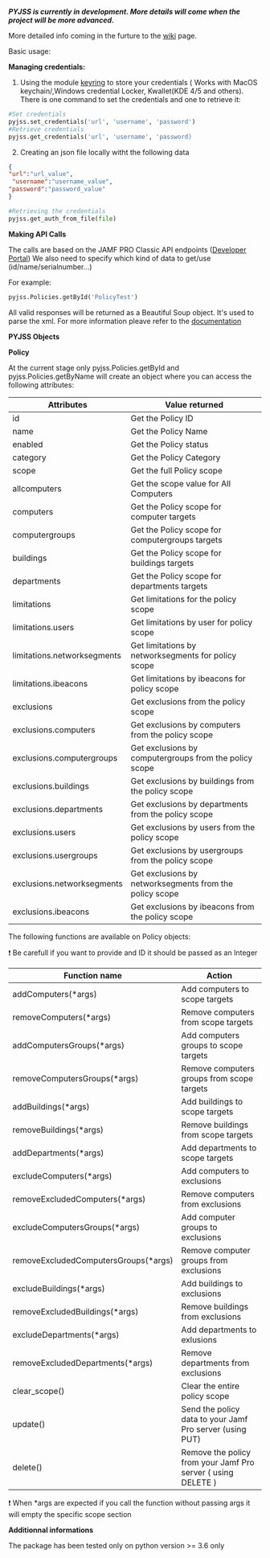 __*PYJSS is currently in development. More details will come when the project will be more advanced.*__

More detailed info coming in the furture to the [wiki](https://github.com/sillegue/pyjss/wiki) page.

Basic usage:

**Managing credentials:**

1. Using the module [keyring](https://github.com/jaraco/keyring) to store your credentials ( Works with MacOS keychain/,Windows credential Locker, Kwallet(KDE 4/5 and others). There is one command to set the credentials and one to retrieve it:

```python
#Set credentials
pyjss.set_credentials('url', 'username', 'password')
#Retrieve credentials
pyjss.get_credentials('url', 'username', 'password)
```
2. Creating an json file locally  witht the following data
```json
{
"url":"url_value",
 "username":"username_value",
"password":"password_value"
}
```
```python
#Retrieving the credentials
pyjss.get_auth_from_file(file)
```


**Making API Calls**

The calls are based on the JAMF PRO Classic API endpoints ([Developer Portal](https://developer.jamf.com/apis/classic-api/index))
We also need to specify which kind of data to get/use (id/name/serialnumber...)

For example:

```python
pyjss.Policies.getById('PolicyTest')
```

All valid responses will be returned as a Beautiful Soup object. It's used to parse the xml.
For more information pleave refer to the [documentation](https://www.crummy.com/software/BeautifulSoup/bs4/doc/)

**PYJSS Objects**

**Policy**

At the current stage only pyjss.Policies.getById and pyjss.Policies.getByName will create an object where you can access the following attributes:

Attributes | Value returned
------------ | -------------
id | Get the Policy ID
name | Get the Policy Name
enabled | Get the Policy status
category | Get the Policy Category
scope | Get the full Policy scope
allcomputers | Get the scope value for All Computers
computers | Get the Policy scope for computer targets
computergroups | Get the Policy scope for computergroups targets
buildings | Get the Policy scope for buildings targets
departments | Get the Policy scope for departments targets
limitations | Get limitations for the policy scope
limitations.users | Get limitations by user for policy scope
limitations.networksegments | Get limitations by networksegments for policy scope
limitations.ibeacons | Get limitations by ibeacons for policy scope
exclusions | Get exclusions from the policy scope
exclusions.computers | Get exclusions  by computers from the policy scope 
exclusions.computergroups | Get exclusions  by computergroups from the policy scope 
exclusions.buildings | Get exclusions  by buildings from the policy scope 
exclusions.departments | Get exclusions  by departments from the policy scope
exclusions.users | Get exclusions  by users from the policy scope 
exclusions.usergroups | Get exclusions  by usergroups from the policy scope
exclusions.networksegments | Get exclusions  by networksegments from the policy scope 
exclusions.ibeacons | Get exclusions  by ibeacons from the policy scope

The following functions are available on Policy objects:

:exclamation: Be carefull if you want to provide and ID it should be passed as an Integer

Function name | Action
------------ | -------------
addComputers(*args) | Add computers to scope targets
removeComputers(*args) | Remove computers from scope targets
addComputersGroups(*args) | Add computers groups to scope targets
removeComputersGroups(*args) | Remove computers groups  from scope targets
addBuildings(*args) | Add buildings to scope targets
removeBuildings(*args) | Remove buildings from scope targets
addDepartments(*args) | Add departments to scope targets
excludeComputers(*args) | Add computers to exclusions
removeExcludedComputers(*args) | Remove computers from exclusions
excludeComputersGroups(*args) | Add computer groups to exclusions
removeExcludedComputersGroups(*args) | Remove computer groups from exclusions
excludeBuildings(*args) | Add buildings to exclusions
removeExcludedBuildings(*args) | Remove buildings from exclusions
excludeDepartments(*args) | Add departments to exlusions
removeExcludedDepartments(*args) | Remove departments from exclusions
clear_scope() | Clear the entire policy scope
update() | Send the policy data to your Jamf Pro server (using PUT)
delete() | Remove the policy from your Jamf Pro server ( using DELETE )

:exclamation: When *args are expected if you call the function without passing args it will empty the specific scope section

**Additionnal informations**

The package has been tested only on python version >= 3.6 only
